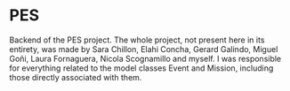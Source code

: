 # PES

Backend of the PES project. The whole project, not present here in its entirety, was made by Sara Chillon, Elahi Concha, Gerard Galindo, Miguel Goñi, Laura Fornaguera, Nicola Scognamillo and myself.
I was responsible for everything related to the model classes Event and Mission, including those directly associated with them.
